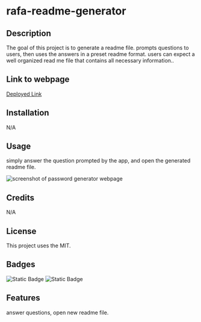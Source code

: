 # rafa-readme-generator

## Description

The goal of this project is to generate a readme file. prompts questions to users, then uses the answers in a preset readme format. users can expect a well organized read me file that contains all necessary information..

## Link to webpage
[Deployed Link](https://github.com/public-apis/public-apis)

## Installation

N/A

## Usage

simply answer the question prompted by the app, and open the generated readme file.

![screenshot of password generator webpage](assets/images/webpage-screen-shot.png)

## Credits

N/A

## License

This project uses the MIT.

## Badges

![Static Badge](https://img.shields.io/badge/JavaScript-green)
![Static Badge](https://img.shields.io/badge/HTML-CSS-blue)


## Features

answer questions, open new readme file.